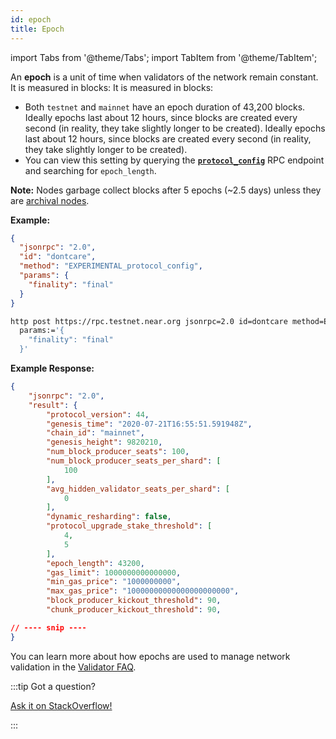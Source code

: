 ```yaml
---
id: epoch
title: Epoch
---
```


import Tabs from '@theme/Tabs';
import TabItem from '@theme/TabItem';


An **epoch** is a unit of time when validators of the network remain constant. It is measured in blocks: It is measured in blocks:

- Both `testnet` and `mainnet` have an epoch duration of 43,200 blocks. Ideally epochs last about 12 hours, since blocks are created every second (in reality, they take slightly longer to be created). Ideally epochs last about 12 hours, since blocks are created every second (in reality, they take slightly longer to be created).
- You can view this setting by querying the **[`protocol_config`](/api/rpc/setup#protocol-config)** RPC endpoint and searching for `epoch_length`.

**Note:** Nodes garbage collect blocks after 5 epochs (~2.5 days) unless they are [archival nodes](https://near-nodes.io/intro/node-types#archival-node).

**Example:**

<Tabs>

<TabItem value="json" label="JSON" default>

```json
{
  "jsonrpc": "2.0",
  "id": "dontcare",
  "method": "EXPERIMENTAL_protocol_config",
  "params": {
    "finality": "final"
  }
}
```

</TabItem>

<TabItem value="http" label="HTTPie">

```bash
http post https://rpc.testnet.near.org jsonrpc=2.0 id=dontcare method=EXPERIMENTAL_protocol_config \
  params:='{
    "finality": "final"
  }'
```

</TabItem>

</Tabs>

**Example Response:**

```json
{
    "jsonrpc": "2.0",
    "result": {
        "protocol_version": 44,
        "genesis_time": "2020-07-21T16:55:51.591948Z",
        "chain_id": "mainnet",
        "genesis_height": 9820210,
        "num_block_producer_seats": 100,
        "num_block_producer_seats_per_shard": [
            100
        ],
        "avg_hidden_validator_seats_per_shard": [
            0
        ],
        "dynamic_resharding": false,
        "protocol_upgrade_stake_threshold": [
            4,
            5
        ],
        "epoch_length": 43200,
        "gas_limit": 1000000000000000,
        "min_gas_price": "1000000000",
        "max_gas_price": "10000000000000000000000",
        "block_producer_kickout_threshold": 90,
        "chunk_producer_kickout_threshold": 90,

// ---- snip ----
}
```

You can learn more about how epochs are used to manage network validation in the [Validator FAQ](https://github.com/near/wiki/blob/master/Archive/validators/faq.md#what-is-an-epoch).

:::tip Got a question?

<a href="https://stackoverflow.com/questions/tagged/nearprotocol" target="_blank" rel="noopener noreferrer"> Ask it on StackOverflow! </a>

:::
